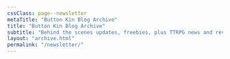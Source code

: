 ```yaml
---
cssClass: page--newsletter
metaTitle: "Button Kin Blog Archive"
title: "Button Kin Blog Archive"
subtitle: "Behind the scenes updates, freebies, plus TTRPG news and reviews"
layout: "archive.html"
permalink: "/newsletter/"
---
```

